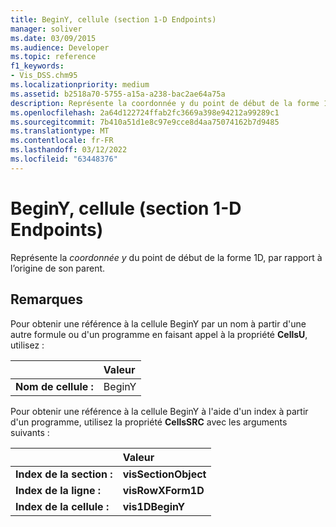 ```yaml
---
title: BeginY, cellule (section 1-D Endpoints)
manager: soliver
ms.date: 03/09/2015
ms.audience: Developer
ms.topic: reference
f1_keywords:
- Vis_DSS.chm95
ms.localizationpriority: medium
ms.assetid: b2518a70-5755-a15a-a238-bac2ae64a75a
description: Représente la coordonnée y du point de début de la forme 1D, par rapport à l’origine de son parent.
ms.openlocfilehash: 2a64d122724ffab2fc3669a398e94212a99289c1
ms.sourcegitcommit: 7b410a51d1e8c97e9cce8d4aa75074162b7d9485
ms.translationtype: MT
ms.contentlocale: fr-FR
ms.lasthandoff: 03/12/2022
ms.locfileid: "63448376"
---
```

# <a name="beginy-cell-1-d-endpoints-section"></a>BeginY, cellule (section 1-D Endpoints)

Représente la  *coordonnée y*  du point de début de la forme 1D, par rapport à l’origine de son parent. 
  
## <a name="remarks"></a>Remarques

Pour obtenir une référence à la cellule BeginY par un nom à partir d'une autre formule ou d'un programme en faisant appel à la propriété **CellsU**, utilisez : 
  
||Valeur |
|:-----|:-----|
| **Nom de cellule :**  <br/> | BeginY  <br/> |
   
Pour obtenir une référence à la cellule BeginY à l'aide d'un index à partir d'un programme, utilisez la propriété **CellsSRC** avec les arguments suivants : 
  
||Valeur |
|:-----|:-----|
| **Index de la section :**  <br/> |**visSectionObject** <br/> |
| **Index de la ligne :**  <br/> |**visRowXForm1D** <br/> |
| **Index de la cellule :**  <br/> |**vis1DBeginY** <br/> |
   

